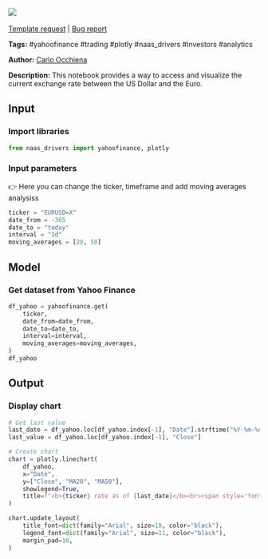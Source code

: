<a href="https://app.naas.ai/user-redirect/naas/downloader?url=https://raw.githubusercontent.com/jupyter-naas/awesome-notebooks/master/YahooFinance/YahooFinance_Get_USDEUR_data_and_chart.ipynb" target="_parent"><img src="https://naasai-public.s3.eu-west-3.amazonaws.com/open_in_naas.svg"/></a><br><br><a href="https://github.com/jupyter-naas/awesome-notebooks/issues/new?assignees=&labels=&template=template-request.md&title=Tool+-+Action+of+the+notebook+">Template request</a> | <a href="https://github.com/jupyter-naas/awesome-notebooks/issues/new?assignees=&labels=bug&template=bug_report.md&title=YahooFinance+-+Get+USDEUR+data+and+chart:+Error+short+description">Bug report</a>

**Tags:** #yahoofinance #trading #plotly #naas_drivers #investors #analytics

**Author:** [Carlo Occhiena](https://www.linkedin.com/in/carloocchiena/)

**Description:** This notebook provides a way to access and visualize the current exchange rate between the US Dollar and the Euro.

## Input

### Import libraries


```python
from naas_drivers import yahoofinance, plotly
```

### Input parameters
👉 Here you can change the ticker, timeframe and add moving averages analysiss


```python
ticker = "EURUSD=X"
date_from = -365
date_to = "today"
interval = "1d"
moving_averages = [20, 50]
```

## Model

### Get dataset from Yahoo Finance


```python
df_yahoo = yahoofinance.get(
    ticker,
    date_from=date_from,
    date_to=date_to,
    interval=interval,
    moving_averages=moving_averages,
)
df_yahoo
```

## Output

### Display chart


```python
# Get last value
last_date = df_yahoo.loc[df_yahoo.index[-1], "Date"].strftime("%Y-%m-%d")
last_value = df_yahoo.loc[df_yahoo.index[-1], "Close"]

# Create chart
chart = plotly.linechart(
    df_yahoo,
    x="Date",
    y=["Close", "MA20", "MA50"],
    showlegend=True,
    title=f"<b>{ticker} rate as of {last_date}</b><br><span style='font-size: 13px;'>Last value: {last_value}</span>",
)

chart.update_layout(
    title_font=dict(family="Arial", size=18, color="black"),
    legend_font=dict(family="Arial", size=11, color="black"),
    margin_pad=10,
)
```
